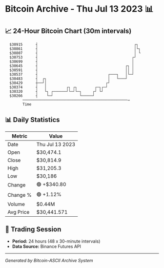 # Bitcoin Archive - Thu Jul 13 2023 📊

## 📈 24-Hour Bitcoin Chart (30m intervals)

```
  $30915      ┤                                            ┌┐  
  $30861      ┤                                            │└┐ 
  $30807      ┤                                            │ └ 
  $30753      ┤                                           ┌┘   
  $30699      ┤                                           │    
  $30645      ┤                                        ┌┐ │    
  $30591      ┤                                        ││ │    
  $30537      ┤                                ┌───┐   │└─┘    
  $30483      ┤  ┌┐                            │   └───┘       
  $30429      ┼──┘│                           ┌┘               
  $30374      ┤   │         ┌┐ ┌┐        ┌─┐┌─┘                
  $30320      ┤   └┐ ┌──────┘└─┘└─┐     ┌┘ └┘                  
  $30266      ┤    └─┘            └─────┘                      
        ────────────────────────────────────────────────→
        Time
```

## 📊 Daily Statistics

| Metric | Value |
|--------|-------|
| Date | Thu Jul 13 2023 |
| Open | $30,474.1 |
| Close | $30,814.9 |
| High | $31,205.3 |
| Low | $30,186 |
| Change | 🟢 +$340.80 |
| Change % | 🟢 +1.12% |
| Volume | $0.44M |
| Avg Price | $30,441.571 |

## 📅 Trading Session

- **Period:** 24 hours (48 x 30-minute intervals)
- **Data Source:** Binance Futures API

---
*Generated by Bitcoin-ASCII Archive System*

